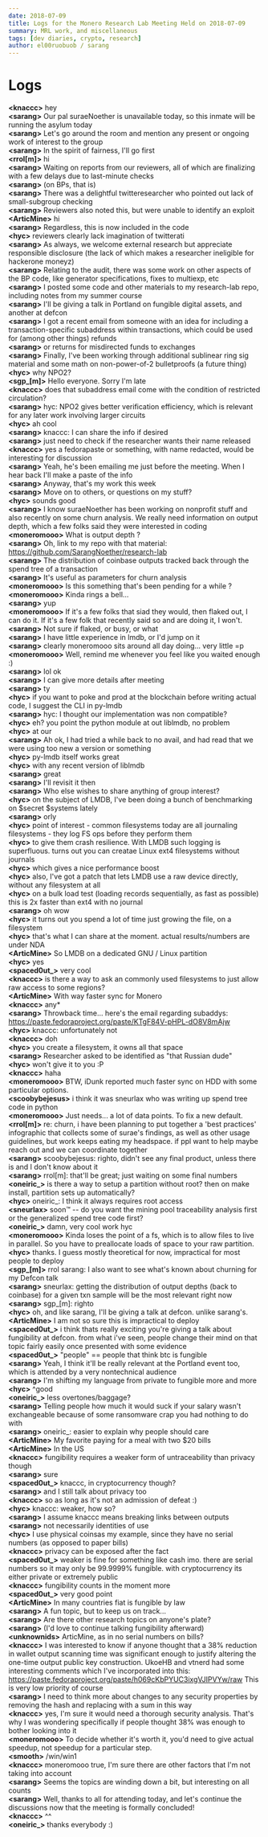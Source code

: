```yaml
---
date: 2018-07-09
title: Logs for the Monero Research Lab Meeting Held on 2018-07-09
summary: MRL work, and miscellaneous
tags: [dev diaries, crypto, research]
author: el00ruobuob / sarang
---
```


# Logs  

**\<knaccc>** hey  
**\<sarang>** Our pal suraeNoether is unavailable today, so this inmate will be running the asylum today  
**\<sarang>** Let's go around the room and mention any present or ongoing work of interest to the group  
**\<sarang>** In the spirit of fairness, I'll go first  
**\<rrol[m]>** hi  
**\<sarang>** Waiting on reports from our reviewers, all of which are finalizing with a few delays due to last-minute checks  
**\<sarang>** (on BPs, that is)  
**\<sarang>** There was a delightful twitteresearcher who pointed out lack of small-subgroup checking  
**\<sarang>** Reviewers also noted this, but were unable to identify an exploit  
**\<ArticMine>** hi  
**\<sarang>** Regardless, this is now included in the code  
**\<hyc>** reviewers clearly lack imagination of twitterati  
**\<sarang>** As always, we welcome external research but appreciate responsible disclosure (the lack of which makes a researcher ineligible for hackerone moneyz)  
**\<sarang>** Relating to the audit, there was some work on other aspects of the BP code, like generator specifications, fixes to multiexp, etc  
**\<sarang>** I posted some code and other materials to my research-lab repo, including notes from my summer course  
**\<sarang>** I'll be giving a talk in Portland on fungible digital assets, and another at defcon  
**\<sarang>** I got a recent email from someone with an idea for including a transaction-specific subaddress within transactions, which could be used for (among other things) refunds  
**\<sarang>** or returns for misdirected funds to exchanges  
**\<sarang>** Finally, I've been working through additional sublinear ring sig material and some math on non-power-of-2 bulletproofs (a future thing)  
**\<hyc>** why NPO2?  
**\<sgp\_[m]>** Hello everyone. Sorry I'm late  
**\<knaccc>** does that subaddress email come with the condition of restricted circulation?  
**\<sarang>** hyc: NPO2 gives better verification efficiency, which is relevant for any later work involving larger circuits  
**\<hyc>** ah cool  
**\<sarang>** knaccc: I can share the info if desired  
**\<sarang>** just need to check if the researcher wants their name released  
**\<knaccc>** yes a fedorapaste or something, with name redacted, would be interesting for discussion  
**\<sarang>** Yeah, he's been emailing me just before the meeting. When I hear back I'll make a paste of the info  
**\<sarang>** Anyway, that's my work this week  
**\<sarang>** Move on to others, or questions on my stuff?  
**\<hyc>** sounds good  
**\<sarang>** I know suraeNoether has been working on nonprofit stuff and also recently on some churn analysis. We really need information on output depth, which a few folks said they were interested in coding  
**\<moneromooo>** What is output depth ?  
**\<sarang>** Oh, link to my repo with that material: https://github.com/SarangNoether/research-lab  
**\<sarang>** The distribution of coinbase outputs tracked back through the spend tree of a transaction  
**\<sarang>** It's useful as parameters for churn analysis  
**\<moneromooo>** Is this something that's been pending for a while ?  
**\<moneromooo>** Kinda rings a bell...  
**\<sarang>** yup  
**\<moneromooo>** If it's a few folks that siad they would, then flaked out, I can do it. If it's a few folk that recently said so and are doing it, I won't.  
**\<sarang>** Not sure if flaked, or busy, or what  
**\<sarang>** I have little experience in lmdb, or I'd jump on it  
**\<sarang>** clearly moneromooo sits around all day doing... very little =p  
**\<moneromooo>** Well, remind me whenever you feel like you waited enough :)  
**\<sarang>** lol ok  
**\<sarang>** I can give more details after meeting  
**\<sarang>** ty  
**\<hyc>** if you want to poke and prod at the blockchain before writing actual code, I suggest the CLI in py-lmdb  
**\<sarang>** hyc: I thought our implementation was non compatible?  
**\<hyc>** eh? you point the python module at out liblmdb, no problem  
**\<hyc>** at our  
**\<sarang>** Ah ok, I had tried a while back to no avail, and had read that we were using too new a version or something  
**\<hyc>** py-lmdb itself works great  
**\<hyc>** with any recent version of liblmdb  
**\<sarang>** great  
**\<sarang>** I'll revisit it then  
**\<sarang>** Who else wishes to share anything of group interest?  
**\<hyc>** on the subject of LMDB, I've been doing a bunch of benchmarking on $secret $systems lately  
**\<sarang>** orly  
**\<hyc>** point of interest - common filesystems today are all journaling filesystems - they log FS ops before they perform them  
**\<hyc>** to give them crash resilience. With LMDB such logging is superfluous. turns out you can creatae Linux ext4 filesystems without journals  
**\<hyc>** which gives a nice performance boost  
**\<hyc>** also, I've got a patch that lets LMDB use a raw device directly, without any filesystem at all  
**\<hyc>** on a bulk load test (loading records sequentially, as fast as possible) this is 2x faster than ext4 with no journal  
**\<sarang>** oh wow  
**\<hyc>** it turns out you spend a lot of time just growing the file, on a filesystem  
**\<hyc>** that's what I can share at the moment. actual results/numbers are under NDA  
**\<ArticMine>** So LMDB on a dedicated GNU / Linux partition  
**\<hyc>** yes  
**\<spaced0ut\_>** very cool  
**\<knaccc>** is there a way to ask an commonly used filesystems to just allow raw access to some regions?  
**\<ArticMine>** With way faster sync for Monero  
**\<knaccc>** any\*  
**\<sarang>** Throwback time... here's the email regarding subaddys: https://paste.fedoraproject.org/paste/KTgF84V-pHPL-dO8V8mAjw  
**\<hyc>** knaccc: unfortunately not  
**\<knaccc>** doh  
**\<hyc>** you create a filesystem, it owns all that space  
**\<sarang>** Researcher asked to be identified as "that Russian dude"  
**\<hyc>** won't give it to you :P  
**\<knaccc>** haha  
**\<moneromooo>** BTW, iDunk reported much faster sync on HDD with some particular options.  
**\<scoobybejesus>** i think it was sneurlax who was writing up spend tree code in python  
**\<moneromooo>** Just needs... a lot of data points. To fix a new default.  
**\<rrol[m]>** re: churn, i have been planning to put together a 'best practices' infographic that collects some of surae's findings, as well as other usage guidelines, but work keeps eating my headspace. if ppl want to help maybe reach out and we can coordinate together  
**\<sarang>** scoobybejesus: righto, didn't see any final product, unless there is and I don't know about it  
**\<sarang>** rrol[m]: that'll be great; just waiting on some final numbers  
**\<oneiric\_>** is there a way to setup a partition without root? then on make install, partition sets up automatically?  
**\<hyc>** oneiric\_: I think it always requires root access  
**\<sneurlax>** soon™ -- do you want the mining pool traceability analysis first or the generalized spend tree code first?  
**\<oneiric\_>** damn, very cool work hyc  
**\<moneromooo>** Kinda loses the point of a fs, which is to allow files to live in parallel. So you have to preallocate loads of space to your raw partition.  
**\<hyc>** thanks. I guess mostly theoretical for now, impractical for most people to deploy  
**\<sgp\_[m]>** rrol sarang: I also want to see what's known about churning for my Defcon talk  
**\<sarang>** sneurlax: getting the distribution of output depths (back to coinbase) for a given txn sample will be the most relevant right now  
**\<sarang>** sgp\_[m]: righto  
**\<hyc>** oh, and like sarang, I'll be giving a talk at defcon. unlike sarang's.  
**\<ArticMine>** I am not so sure this is impractical to deploy  
**\<spaced0ut\_>** i think thats really exciting you're giving a talk about fungibility at defcon. from what i've seen, people change their mind on that topic fairly easily once presented with some evidence  
**\<spaced0ut\_>** "people" == people that think btc is fungible  
**\<sarang>** Yeah, I think it'll be really relevant at the Portland event too, which is attended by a very nontechnical audience  
**\<sarang>** I'm shifting my language from private to fungible more and more  
**\<hyc>** ^good  
**\<oneiric\_>** less overtones/baggage?  
**\<sarang>** Telling people how much it would suck if your salary wasn't exchangeable because of some ransomware crap you had nothing to do with  
**\<sarang>** oneiric\_: easier to explain why people should care  
**\<ArticMine>** My favorite paying for a meal with two $20 bills  
**\<ArticMine>** In the US  
**\<knaccc>** fungibility requires a weaker form of untraceability than privacy though  
**\<sarang>** sure  
**\<spaced0ut\_>** knaccc, in cryptocurrency though?  
**\<sarang>** and I still talk about privacy too  
**\<knaccc>** so as long as it's not an admission of defeat :)  
**\<hyc>** knaccc: weaker, how so?  
**\<sarang>** I assume knaccc means breaking links between outputs  
**\<sarang>** not necessarily identities of use  
**\<hyc>** I use physical coinsas my example, since they have no serial numbers (as opposed to paper bills)  
**\<knaccc>** privacy can be exposed after the fact  
**\<spaced0ut\_>** weaker is fine for something like cash imo. there are serial numbers so it may only be 99.9999% fungible. with cryptocurrency its either private or extremely public  
**\<knaccc>** fungibility counts in the moment more  
**\<spaced0ut\_>** very good point  
**\<ArticMine>** In many countries fiat is fungible by law  
**\<sarang>** A fun topic, but to keep us on track...  
**\<sarang>** Are there other research topics on anyone's plate?  
**\<sarang>** (I'd love to continue talking fungibility afterward)  
**\<unknownids>** ArticMine, as in no serial numbers on bills?  
**\<knaccc>** I was interested to know if anyone thought that a 38% reduction in wallet output scanning time was significant enough to justify altering the one-time output public key construction. UkoeHB and vtnerd had some interesting comments which I've incorporated into this: https://paste.fedoraproject.org/paste/h069cKbPYUC3ixgVJIPVYw/raw  This is very low priority of course  
**\<sarang>** I need to think more about changes to any security properties by removing the hash and replacing with a sum in this way  
**\<knaccc>** yes, I'm sure it would need a thorough security analysis. That's why I was wondering specifically if people thought 38% was enough to bother looking into it  
**\<moneromooo>** To decide whether it's worth it, you'd need to give actual speedup, not speedup for a particular step.  
**\<smooth>** /win/win1  
**\<knaccc>** moneromooo true, I'm sure there are other factors that I'm not taking into account  
**\<sarang>** Seems the topics are winding down a bit, but interesting on all counts  
**\<sarang>** Well, thanks to all for attending today, and let's continue the discussions now that the meeting is formally concluded!  
**\<knaccc>** ^^  
**\<oneiric\_>** thanks everybody :)  
